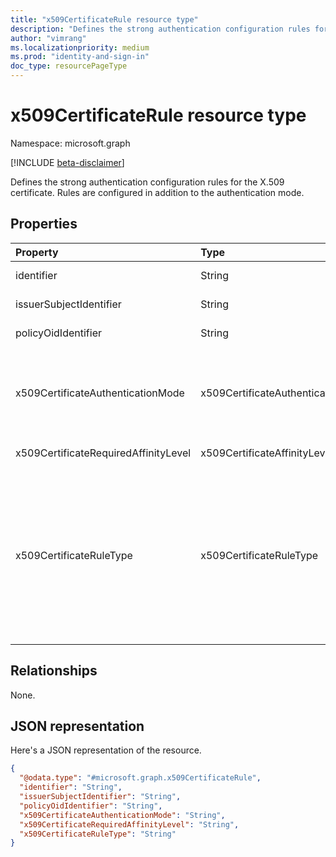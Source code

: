 ```yaml
---
title: "x509CertificateRule resource type"
description: "Defines the strong authentication configuration rules for the X.509 certificate."
author: "vimrang"
ms.localizationpriority: medium
ms.prod: "identity-and-sign-in"
doc_type: resourcePageType
---
```


# x509CertificateRule resource type

Namespace: microsoft.graph

[!INCLUDE [beta-disclaimer](../../includes/beta-disclaimer.md)]

Defines the strong authentication configuration rules for the X.509 certificate. Rules are configured in addition to the authentication mode.

## Properties
|Property|Type|Description|
|:---|:---|:---|
|identifier|String| The identifier of the X.509 certificate. Required.|
|issuerSubjectIdentifier|String| The identifier of the certificate issuer. |
|policyOidIdentifier|String| The identifier of the X.509 certificate policyOID. |
|x509CertificateAuthenticationMode|x509CertificateAuthenticationMode| The type of strong authentication mode. The possible values are: `x509CertificateSingleFactor`, `x509CertificateMultiFactor`, `unknownFutureValue`. Required.|
|x509CertificateRequiredAffinityLevel|x509CertificateAffinityLevel| The possible values are: `low`, `high`, `unknownFutureValue`.|
|x509CertificateRuleType|x509CertificateRuleType| The type of the X.509 certificate mode configuration rule. The possible values are: `issuerSubject`, `policyOID`, `unknownFutureValue`, `issuerSubjectAndPolicyOID`. Note that you must use the `Prefer: include-unknown-enum-members` request header to get the following values from this [evolvable enum](/graph/best-practices-concept#handling-future-members-in-evolvable-enumerations): `issuerSubjectAndPolicyOID`. Required.|

## Relationships
None.

## JSON representation
Here's a JSON representation of the resource.
<!-- {
  "blockType": "resource",
  "@odata.type": "microsoft.graph.x509CertificateRule"
}
-->
``` json
{
  "@odata.type": "#microsoft.graph.x509CertificateRule",
  "identifier": "String",
  "issuerSubjectIdentifier": "String",
  "policyOidIdentifier": "String",
  "x509CertificateAuthenticationMode": "String",
  "x509CertificateRequiredAffinityLevel": "String",
  "x509CertificateRuleType": "String"
}
```

